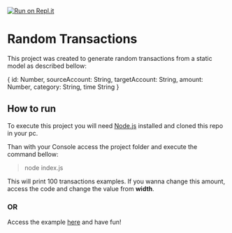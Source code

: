 [![Run on Repl.it](https://repl.it/badge/github/dalmasjunior/random-transactions)](https://repl.it/github/dalmasjunior/random-transactions)


# Random Transactions

This project was created to generate random transactions from a static model as described bellow:

{
  id: Number,
  sourceAccount: String,
  targetAccount: String,
  amount: Number,
  category: String,
  time String
}


## How to run

To execute this project you will need [Node.js](https://nodejs.org/en/) installed and cloned this repo in your pc.

Than with your Console access the project folder and execute the command bellow:

> node index.js

This will print 100 transactions examples.
If you wanna change this amount, access the code and change the value from **width**.

### OR

Access the example [here](https://repl.it/@PauloRobertoRo3/random-transactions) and have fun!
